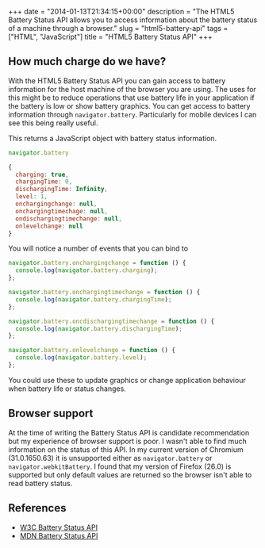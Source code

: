 +++
date = "2014-01-13T21:34:15+00:00"
description = "The HTML5 Battery Status API allows you to access information about the battery status of a machine through a browser."
slug = "html5-battery-api"
tags = ["HTML", "JavaScript"]
title = "HTML5 Battery Status API"
+++

## How much charge do we have?

With the HTML5 Battery Status API you can gain access to battery information for
the host machine of the browser you are using. The uses for this might be to
reduce operations that use battery life in your application if the battery is
low or show battery graphics. You can get access to battery information through
`navigator.battery`. Particularly for mobile devices I can see this being really
useful.

This returns a JavaScript object with battery status information.

```javascript
navigator.battery

{
  charging: true,
  chargingTime: 0,
  dischargingTime: Infinity,
  level: 1,
  onchargingchange: null,
  onchargingtimechage: null,
  ondischargingtimechange: null,
  onlevelchange: null
}
```

You will notice a number of events that you can bind to

```javascript
navigator.battery.onchargingchange = function () {
  console.log(navigator.battery.charging);
};

navigator.battery.onchargingtimechange = function () {
  console.log(navigator.battery.chargingTime);
};

navigator.battery.oncdischargingtimechange = function () {
  console.log(navigator.battery.dischargingTime);
};

navigator.battery.onlevelchange = function () {
  console.log(navigator.battery.level);
};
```

You could use these to update graphics or change application behaviour when
battery life or status changes.

## Browser support

At the time of writing the Battery Status API is candidate recommendation but my
experience of browser support is poor. I wasn't able to find much information on
the status of this API. In my current version of Chromium (31.0.1650.63) it is
unsupported either as `navigator.battery` or `navigator.webkitBattery`. I found
that my version of Firefox (26.0) is supported but only default values are
returned so the browser isn't able to read battery status.

## References

- [W3C Battery Status API][1]
- [MDN Battery Status API][2]

[1]: http://www.w3.org/TR/battery-status/
[2]: https://developer.mozilla.org/en-US/docs/WebAPI/Battery_Status
